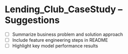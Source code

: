 # Lending_Club_CaseStudy – Suggestions

- [ ] Summarize business problem and solution approach
- [ ] Include feature engineering steps in README
- [ ] Highlight key model performance results
